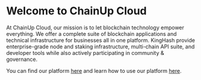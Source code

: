 # Welcome to ChainUp Cloud

At ChainUp Cloud, our mission is to let blockchain technology empower everything. We offer a complete suite of blockchain applications and technical infrastructure for businesses all in one platform. KingHash provide enterprise-grade node and staking infrastructure, multi-chain API suite, and developer tools while also actively participating in community & governance.

You can find our platform [here](https://cloud.chainup.com/) and learn how to use our platform [here](https://docs.chainupcloud.com/).
